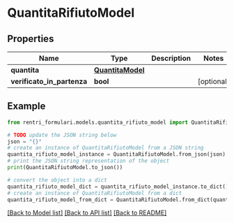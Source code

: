 # QuantitaRifiutoModel


## Properties

Name | Type | Description | Notes
------------ | ------------- | ------------- | -------------
**quantita** | [**QuantitaModel**](QuantitaModel.md) |  | 
**verificato_in_partenza** | **bool** |  | [optional] 

## Example

```python
from rentri_formulari.models.quantita_rifiuto_model import QuantitaRifiutoModel

# TODO update the JSON string below
json = "{}"
# create an instance of QuantitaRifiutoModel from a JSON string
quantita_rifiuto_model_instance = QuantitaRifiutoModel.from_json(json)
# print the JSON string representation of the object
print(QuantitaRifiutoModel.to_json())

# convert the object into a dict
quantita_rifiuto_model_dict = quantita_rifiuto_model_instance.to_dict()
# create an instance of QuantitaRifiutoModel from a dict
quantita_rifiuto_model_from_dict = QuantitaRifiutoModel.from_dict(quantita_rifiuto_model_dict)
```
[[Back to Model list]](../README.md#documentation-for-models) [[Back to API list]](../README.md#documentation-for-api-endpoints) [[Back to README]](../README.md)


